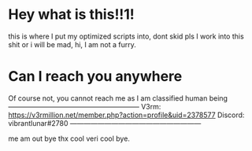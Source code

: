 # Hey what is this!!1!
this is where I put my optimized scripts into,
dont skid pls I work into this shit or i will be mad,
hi,
I am not a furry.

# Can I reach you anywhere
Of course not, you cannot reach me as I am classified human being
—︎—︎—︎—︎—︎—︎—︎—︎—︎—︎—︎—︎—︎—︎—︎—︎—︎—︎—︎
V3rm: https://v3rmillion.net/member.php?action=profile&uid=2378577
Discord: vibrantlunar#2780
—︎—︎—︎—︎—︎—︎—︎—︎—︎—︎—︎—︎—︎—︎—︎—︎—︎—︎—︎

me am out bye thx cool veri cool bye.
